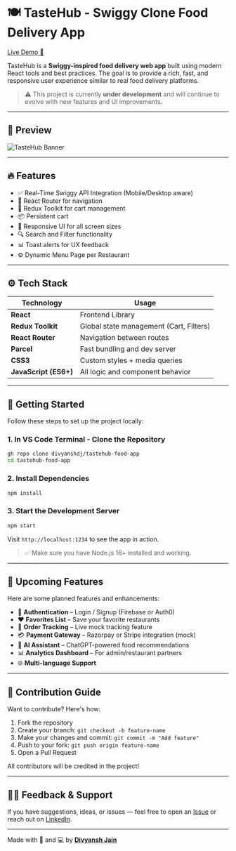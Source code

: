# 🍽️ TasteHub - Swiggy Clone Food Delivery App

[Live Demo 🚀](https://taste-hub-food.vercel.app)

TasteHub is a **Swiggy-inspired food delivery web app** built using modern React tools and best practices. The goal is to provide a rich, fast, and responsive user experience similar to real food delivery platforms.

> ⚠️ This project is currently **under development** and will continue to evolve with new features and UI improvements.

---

## 📸 Preview

![TasteHub Banner](https://divyanshportfoilo.netlify.app/assets/img/portfolio0.png) <!-- Add your preview screenshot -->

---

## 🔥 Features

- ✅ Real-Time Swiggy API Integration (Mobile/Desktop aware)
- 🧭 React Router for navigation
- 🛒 Redux Toolkit for cart management
- 📦 Persistent cart
- 📱 Responsive UI for all screen sizes
- 🔍 Search and Filter functionality
- 📊 Toast alerts for UX feedback
- ⚙️ Dynamic Menu Page per Restaurant

---

## ⚙️ Tech Stack

| Technology      | Usage                                  |
|----------------|------------------------------------------|
| **React**       | Frontend Library                        |
| **Redux Toolkit** | Global state management (Cart, Filters) |
| **React Router**| Navigation between routes               |
| **Parcel**      | Fast bundling and dev server            |
| **CSS3**        | Custom styles + media queries           |
| **JavaScript (ES6+)** | All logic and component behavior     |

---

## 🚀 Getting Started

Follow these steps to set up the project locally:

### 1. In VS Code Terminal - Clone the Repository

```bash
gh repo clone divyanshdj/tastehub-food-app
cd tastehub-food-app
````

### 2. Install Dependencies

```bash
npm install
```

### 3. Start the Development Server

```bash
npm start
```

Visit `http://localhost:1234` to see the app in action.

> ✅ Make sure you have Node.js 16+ installed and working.

---

## 🧭 Upcoming Features

Here are some planned features and enhancements:

* 🔐 **Authentication** – Login / Signup (Firebase or Auth0)
* ❤️ **Favorites List** – Save your favorite restaurants
* 🛵 **Order Tracking** – Live mock tracking feature
* 💳 **Payment Gateway** – Razorpay or Stripe integration (mock)
* 🧠 **AI Assistant** – ChatGPT-powered food recommendations
* 📊 **Analytics Dashboard** – For admin/restaurant partners
* 🌐 **Multi-language Support**

---

## 🤝 Contribution Guide

Want to contribute? Here's how:

1. Fork the repository
2. Create your branch: `git checkout -b feature-name`
3. Make your changes and commit: `git commit -m "Add feature"`
4. Push to your fork: `git push origin feature-name`
5. Open a Pull Request

All contributors will be credited in the project!

---

## 🙋‍♂️ Feedback & Support

If you have suggestions, ideas, or issues — feel free to open an [Issue](https://github.com/divyanshdj/tastehub-food-app/issues) or reach out on [LinkedIn](https://www.linkedin.com/in/divyansh-jain-29712726b/).

---

Made with 🍔 and 💻 by **[Divyansh Jain](https://github.com/divyanshdj)**

